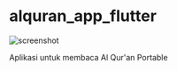 # alquran_app_flutter


![screenshot](https://daengweb.id/uploads/galeri/1/Flutter/aplikasi_quran_flutter_-_list_surah-optimize.png)

Aplikasi untuk membaca Al Qur'an Portable
